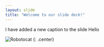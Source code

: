 ```yaml
---
layout: slide
title: "Welcome to our slide deck!"
---
```

I have added a new caption to the slide Hello

![Robotocat](https://octodex.github.com/images/Robotocat.png)
{: .center}
